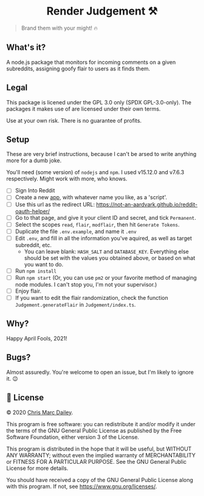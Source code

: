 <h1 align="center">Render Judgement ⚒️</h1>

> Brand them with your might! 🔥

## What's it?

A node.js package that monitors for incoming comments on a given subreddits, assigning goofy flair to users as it finds them.

## Legal

This package is licened under the GPL 3.0 only (SPDX GPL-3.0-only). The packages it makes use of are licensed under their own terms.

Use at your own risk. There is no guarantee of profits.

## Setup

These are very brief instructions, because I can't be arsed to write anything more for a dumb joke.

You'll need (some version) of `nodejs` and `npm`. I used v15.12.0 and v7.6.3 respectively. Might work with more, who knows.

- [ ] Sign Into Reddit
- [ ] Create a new [app](https://www.reddit.com/prefs/apps/), with whatever name you like, as a 'script'.
- [ ] Use this url as the redirect URL: https://not-an-aardvark.github.io/reddit-oauth-helper/
- [ ] Go to that page, and give it your client ID and secret, and tick `Permanent`.
- [ ] Select the scopes `read`, `flair`, `modflair`, then hit `Generate Tokens`.
- [ ] Duplicate the file `.env.example`, and name it `.env`
- [ ] Edit `.env`, and fill in all the information you've aquired, as well as target subreddit, etc.
  - You can leave blank: `HASH_SALT` and `DATABASE_KEY`. Everything else should be set with the values you obtained above, or based on what you want to do.
- [ ] Run `npm install`
- [ ] Run `npm start` (Or, you can use `pm2` or your favorite method of managing node modules. I can't stop you, I'm not your supervisor.)
- [ ] Enjoy flair.
- [ ] If you want to edit the flair randomization, check the function `Judgement.generateFlair` in `Judgement/index.ts`.

## Why?

Happy April Fools, 2021!

## Bugs?

Almost assuredly. You're welcome to open an issue, but I'm likely to ignore it. 😉

## 📝 License

© 2020 [Chris Marc Dailey](https://cmd.wtf).

This program is free software: you can redistribute it and/or modify
it under the terms of the GNU General Public License as published by
the Free Software Foundation, either version 3 of the License.

This program is distributed in the hope that it will be useful,
but WITHOUT ANY WARRANTY; without even the implied warranty of
MERCHANTABILITY or FITNESS FOR A PARTICULAR PURPOSE.  See the
GNU General Public License for more details.

You should have received a copy of the GNU General Public License
along with this program.  If not, see <https://www.gnu.org/licenses/>.
